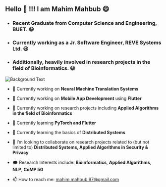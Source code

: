 ## Hello 👋 !!! I am Mahim Mahbub 😄

- ### Recent Graduate from Computer Science and Engineering, BUET. 😃

- ### Currently working as a Jr. Software Engineer, REVE Systems Ltd. 😃

- ### Additionally, heavily involved in research projects in the field of Bioinformatics. 😃

![Background Text](gifs/_1.gif)


<!--**Mahim1997/Mahim1997** is a ✨ _special_ ✨ repository because its `README.md` (this file) appears on your GitHub profile.

Here are some ideas to get you started:
-->

- 🔭 Currently working on **Neural Machine Translation Systems**
- 🔭 Currently working on **Mobile App Development** using **Flutter**
- 🔭 Currently working on research projects including **Applied Algorithms in the field of Bioinformatics**

- 🌱 Currently learning **PyTorch and Flutter**
- 🌱 Currently learning the basics of **Distributed Systems**
- 👯 I’m looking to collaborate on research projects related to (but not limited to) **Distributed Systems, Applied Algorithms in Security & Privacy**

- 🗯️ Research Interests include: **Bioinformatics**, **Applied Algorithms**, **NLP**, **CoMP 5G**

- 📫 How to reach me: mahim.mahbub.97@gmail.com

